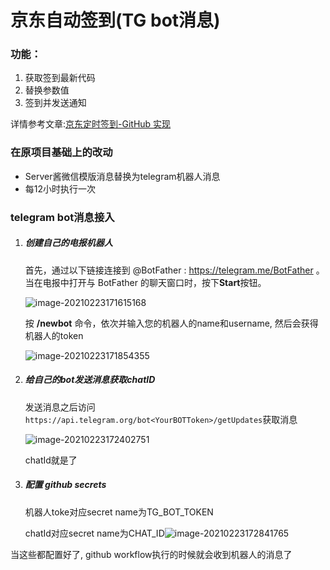 # 京东自动签到(TG bot消息)

### 功能：
1. 获取签到最新代码
2. 替换参数值
3. 签到并发送通知

详情参考文章:[京东定时签到-GitHub 实现](https://ruicky.me/2020/06/05/jd-sign/) 

### 在原项目基础上的改动

- Server酱微信模版消息替换为telegram机器人消息
- 每12小时执行一次

### telegram bot消息接入

1. ##### 创建自己的电报机器人

   首先，通过以下链接连接到 @BotFather : https://telegram.me/BotFather 。当在电报中打开与 BotFather 的聊天窗口时，按下**Start**按钮。

   ![image-20210223171615168](https://tva1.sinaimg.cn/large/008eGmZEly1gnxl61eyhqj30ik0e6wh6.jpg)

   按 **/newbot** 命令，依次并输入您的机器人的name和username, 然后会获得机器人的token

   ![image-20210223171854355](https://tva1.sinaimg.cn/large/008eGmZEly1gnxl8r3pnij30va04yq3z.jpg)

   

2. ##### 给自己的bot发送消息获取chatID

   发送消息之后访问`https://api.telegram.org/bot<YourBOTToken>/getUpdates`获取消息

   ![image-20210223172402751](https://tva1.sinaimg.cn/large/008eGmZEly1gnxle3yezoj30pl0jgabv.jpg)

   chatId就是了

3. ##### 配置 github secrets

   机器人toke对应secret name为TG_BOT_TOKEN

   chatId对应secret name为CHAT_ID![image-20210223172841765](https://tva1.sinaimg.cn/large/008eGmZEly1gnxlu2kg3rj30oo062gm3.jpg)



当这些都配置好了, github workflow执行的时候就会收到机器人的消息了
